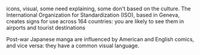 icons, visual, some need explaining, some don't based on the culture. The International Organization for Standardization (ISO), based in Geneva, creates signs for use across 164 countries: you are likely to see them in airports and tourist destinations

Post-war Japanese manga are influenced by American and English comics, and vice versa: they have a common visual language.